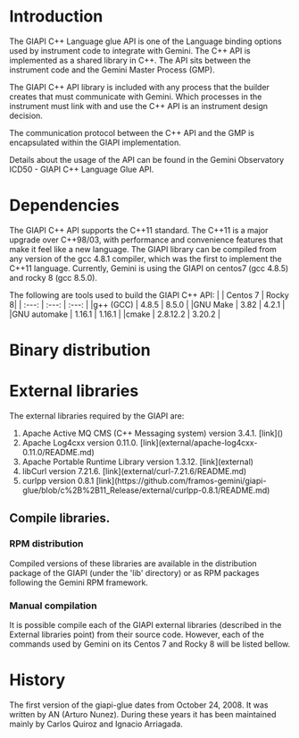 # Introduction

The GIAPI C++ Language glue API  is one of the Language binding options used by
instrument code to integrate with Gemini.  The C++ API is implemented as a
shared library in C++. The API sits between the instrument code and the
Gemini Master Process (GMP).

The GIAPI C++ API library is included with any process that the builder creates
that must communicate with Gemini. Which processes in the instrument must link
with and use the C++ API is an instrument design decision.

The communication protocol between the C++ API and the GMP is encapsulated
within the GIAPI implementation.

Details about the usage of the API can be found in the Gemini Observatory
ICD50 - GIAPI C++ Language Glue API.

# Dependencies

The GIAPI C++ API supports the C++11 standard. The C++11 is a major upgrade 
over C++98/03, with performance and convenience features that make it feel 
like a new language. The GIAPI library can be compiled from any version 
of the gcc 4.8.1 compiler, which was the first to implement the C++11 language.
Currently, Gemini is using the GIAPI on centos7 (gcc 4.8.5) and 
rocky 8 (gcc 8.5.0). 


The following are tools used to build the GIAPI C++ API:
|             | Centos 7 | Rocky 8|
|    :---:    |  :---:   | :---:  |
|g++ (GCC)    | 4.8.5    | 8.5.0  |
|GNU Make     | 3.82     | 4.2.1  |
|GNU automake | 1.16.1   | 1.16.1 |
|cmake        | 2.8.12.2 | 3.20.2 |

# Binary distribution


# External libraries
The external libraries required by the GIAPI are:
<ol>
   <li> Apache Active MQ CMS (C++ Messaging system) version 3.4.1. [link]()</li>
   <li> Apache Log4cxx version 0.11.0. [link](external/apache-log4cxx-0.11.0/README.md) </li>
   <li> Apache Portable Runtime Library version 1.3.12. [link](external) </li>
   <li> libCurl version 7.21.6. [link](external/curl-7.21.6/README.md) </li>
   <li> curlpp version 0.8.1 [link](https://github.com/framos-gemini/giapi-glue/blob/c%2B%2B11_Release/external/curlpp-0.8.1/README.md) </li>
</ol>

## Compile libraries.
### RPM distribution
Compiled versions of these libraries are available in the distribution
package of the GIAPI (under the 'lib' directory) or as RPM packages
following the Gemini RPM framework.
### Manual compilation
It is possible compile each of the GIAPI external libraries (described in 
the External libraries point) from their source code.  However, each of 
the commands used by Gemini on its Centos 7 and 
Rocky 8 will be listed bellow.



# History
The first version of the giapi-glue dates from October 24, 2008. It was written by AN (Arturo Nunez). 
During these years it has been maintained mainly by Carlos Quiroz and Ignacio Arriagada. 

